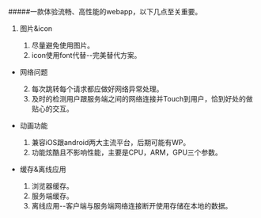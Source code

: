 #####一款体验流畅、高性能的webapp，以下几点至关重要。

1. 图片&icon

    1. 尽量避免使用图片。
    2. icon使用font代替--完美替代方案。

- 网络问题

    2. 每次跳转每个请求都应做好网络异常处理。 
    1. 及时的检测用户跟服务端之间的网络连接并Touch到用户，恰到好处的做贴心的交互。
+ 动画功能

    1. 兼容iOS跟android两大主流平台，后期可能有WP。
    2. 功能炫酷且不影响性能，主要是CPU，ARM，GPU三个参数。 
+ 缓存&离线应用

    1. 浏览器缓存。
    2. 服务端缓存。
    3. 离线应用--客户端与服务端网络连接断开使用存储在本地的数据。
